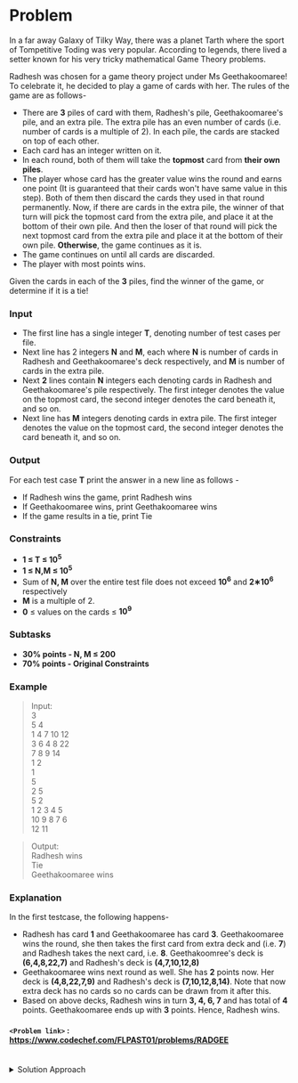 # Problem
In a far away Galaxy of Tilky Way, there was a planet Tarth where the sport of Tompetitive Toding was very popular. According to legends, there lived a setter known for his very tricky mathematical Game Theory problems.

Radhesh was chosen for a game theory project under Ms Geethakoomaree! To celebrate it, he decided to play a game of cards with her. The rules of the game are as follows-

- There are **3** piles of card with them, Radhesh's pile, Geethakoomaree's pile, and an extra pile. The extra pile has an even number of cards (i.e. number of cards is a multiple of 2). In each pile, the cards are stacked on top of each other.
- Each card has an integer written on it.
- In each round, both of them will take the **topmost** card from **their own piles**.
- The player whose card has the greater value wins the round and earns one point (It is guaranteed that their cards won't have same value in this step). Both of them then discard the cards they used in that round permanently. Now, if there are cards in the extra pile, the winner of that turn will pick the topmost card from the extra pile, and place it at the bottom of their own pile. And then the loser of that round will pick the next topmost card from the extra pile and place it at the bottom of their own pile. **Otherwise**, the game continues as it is.
- The game continues on until all cards are discarded.
- The player with most points wins.

Given the cards in each of the **3** piles, find the winner of the game, or determine if it is a tie!

### Input
- The first line has a single integer **T**, denoting number of test cases per file.
- Next line has 2 integers **N** and **M**, each where **N** is number of cards in Radhesh and Geethakoomaree's deck respectively, and **M** is number of cards in the extra pile.
- Next **2** lines contain **N** integers each denoting cards in Radhesh and Geethakoomaree's pile respectively. The first integer denotes the value on the topmost card, the second integer denotes the card beneath it, and so on.
- Next line has **M** integers denoting cards in extra pile. The first integer denotes the value on the topmost card, the second integer denotes the card beneath it, and so on.

### Output
For each test case **T** print the answer in a new line as follows -

- If Radhesh wins the game, print Radhesh wins
- If Geethakoomaree wins, print Geethakoomaree wins
- If the game results in a tie, print Tie

### Constraints
* **1 ≤ T ≤ 10<sup>5</sup>**
* **1 ≤ N,M ≤ 10<sup>5</sup>**
* Sum of **N, M** over the entire test file does not exceed **10<sup>6</sup>** and **2∗10<sup>6</sup>** respectively
* **M** is a multiple of 2.
* **0** ≤ values on the cards ≤ **10<sup>9</sup>**

### Subtasks
* **30% points - N, M ≤ 200**
* **70% points - Original Constraints**

### Example
>Input:<br/>
3<br/>
5 4<br/>
1 4 7 10 12<br/>
3 6 4 8 22<br/>
7 8 9 14<br/>
1 2<br/>
1<br/>
5<br/>
2 5<br/>
5 2<br/>
1 2 3 4 5<br/>
10 9 8 7 6<br/>
12 11<br/>

>Output:<br/>
Radhesh wins<br/>
Tie<br/>
Geethakoomaree wins<br/>

### Explanation
In the first testcase, the following happens-

- Radhesh has card **1** and Geethakoomaree has card **3**. Geethakoomaree wins the round, she then takes the first card from extra deck and (i.e. **7**) and Radhesh takes the next card, i.e. **8**. Geethakoomree's deck is **(6,4,8,22,7)** and Radhesh's deck is **(4,7,10,12,8)**
- Geethakoomaree wins next round as well. She has **2** points now. Her deck is **(4,8,22,7,9)** and Radhesh's deck is **(7,10,12,8,14)**. Note that now extra deck has no cards so no cards can be drawn from it after this.
- Based on above decks, Radhesh wins in turn **3, 4, 6, 7** and has total of **4** points. Geethakoomaree ends up with **3** points. Hence, Radhesh wins.

#### `<Problem link>` : <https://www.codechef.com/FLPAST01/problems/RADGEE>
<br/>
<details>
  <summary>Solution Approach</summary>
  
  ######
  We first simulate the game for the given inputs and figure out where the extra pile cards go with respect to the Radhesh's and Geethakoomaree's pile.

  Then we simply simulate the game on rest of the cards and update our answer.
 
</details>
